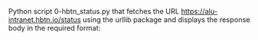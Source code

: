  Python script 0-hbtn_status.py that fetches the URL https://alu-intranet.hbtn.io/status using the urllib package and displays the response body in the required format:
